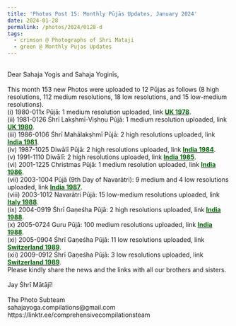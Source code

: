 ```yaml
---
title: 'Photos Post 15: Monthly Pūjās Updates, January 2024'
date: 2024-01-28
permalink: /photos/2024/0128-d
tags:
  - crimson @ Photographs of Shri Mataji
  - green @ Monthly Pujas Updates
---
```


<p>
<br>
Dear Sahaja Yogis and Sahaja Yoginīs,<br>
<br>
This month 153 new Photos were uploaded to 12 Pūjas as follows (8 high resolutions, 112 medium resolutions, 18 low resolutions, and 15 low-medium resolutions).<br>
(i) 1980-011x Pūjā: 1 medium resolution uploaded, link <a href="https://eternalmoments.smugmug.com/Countries/India/1980"> <font color="DarkGreen"><b>UK 1978</b></font></a>.<br>
(ii) 1981-0126 Śhrī Lakṣhmī-Viṣhṇu Pūjā: 1 medium resolution uploaded, link <a href="https://eternalmoments.smugmug.com/Countries/India/1981"> <font color="DarkGreen"><b>UK 1980</b></font></a>.<br>
(iii) 1986-0106 Śhrī Mahālakṣhmī Pūjā: 2 high resolutions uploaded, link <a href="https://eternalmoments.smugmug.com/Countries/India/1986"> <font color="DarkGreen"><b>India 1981</b></font></a>.<br>
(iv) 1987-1025 Diwālī Pūjā: 2 high resolutions uploaded, link <a href="https://eternalmoments.smugmug.com/Countries/Italy/1987"> <font color="DarkGreen"><b>India 1984</b></font></a>.<br>
(v) 1991-1110 Diwālī: 2 high resolutions uploaded, link <a href="https://eternalmoments.smugmug.com/Countries/Italy/1991"> <font color="DarkGreen"><b>India 1985</b></font></a>.<br>
(vi) 2001-1225 Christmas Pūjā: 1 medium resolution uploaded, link <a href="https://eternalmoments.smugmug.com/Countries/India/2001"> <font color="DarkGreen"><b>India 1986</b></font></a>.<br>
(vii) 2003-1004 Pūjā (9th Day of Navarātri): 9 medium and 4 low resolutions uploaded, link <a href="https://eternalmoments.smugmug.com/Countries/USA/2003"> <font color="DarkGreen"><b>India 1987</b></font></a>.<br>
(viii) 2003-1012 Navarātri Pūjā: 15 low-medium resolutions uploaded, link <a href="https://eternalmoments.smugmug.com/Countries/USA/2003"> <font color="DarkGreen"><b>Italy 1988</b></font></a>.<br>
(ix) 2004-0919 Śhrī Gaṇeśha Pūjā: 2 high resolutions uploaded, link <a href="https://eternalmoments.smugmug.com/Countries/USA/2004"> <font color="DarkGreen"><b>India 1988</b></font></a>.<br>
(x) 2005-0724 Guru Pūjā: 100 medium resolutions uploaded, link <a href="https://eternalmoments.smugmug.com/Countries/USA/2005-07"> <font color="DarkGreen"><b>India 1988</b></font></a>.<br>
(xi) 2005-0904 Śhrī Gaṇeśha Pūjā: 11 low resolutions uploaded, link <a href="https://eternalmoments.smugmug.com/Countries/USA/2005-09"> <font color="DarkGreen"><b>Switzerland 1989</b></font></a>.<br>
(xii) 2009-0912 Śhrī Gaṇeśha Pūjā: 3 low resolutions uploaded, link <a href="https://eternalmoments.smugmug.com/Countries/Russia/2009"> <font color="DarkGreen"><b>Switzerland 1989</b></font></a>.<br>
Please kindly share the news and the links with all our brothers and sisters.<br>
<br>
Jay Śhrī Mātājī!<br>
<br>
The Photo Subteam<br>
sahajayoga.compilations@gmail.com<br>
https://linktr.ee/comprehensivecompilationsteam<br>
</p>